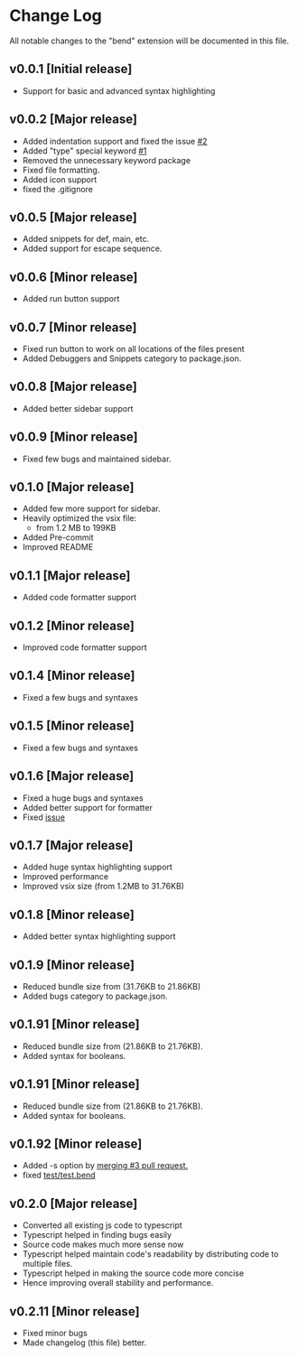 # Change Log

All notable changes to the "bend" extension will be documented in this file.

## v0.0.1 [Initial release]

- Support for basic and advanced syntax highlighting

## v0.0.2 [Major release]

- Added indentation support and fixed the issue [#2](https://github.com/RohanVashisht1234/bend-syntax-highlighter/issues/2)
- Added "type" special keyword [#1](https://github.com/RohanVashisht1234/bend-syntax-highlighter/issues/2)
- Removed the unnecessary keyword package
- Fixed file formatting.
- Added icon support
- fixed the .gitignore

## v0.0.5 [Major release]

- Added snippets for def, main, etc.
- Added support for escape sequence.

## v0.0.6 [Minor release]

- Added run button support

## v0.0.7 [Minor release]

- Fixed run button to work on all locations of the files present
- Added Debuggers and Snippets category to package.json.

## v0.0.8 [Major release]

- Added better sidebar support

## v0.0.9 [Minor release]

- Fixed few bugs and maintained sidebar.

## v0.1.0 [Major release]

- Added few more support for sidebar.
- Heavily optimized the vsix file:
  - from 1.2 MB to 199KB
- Added Pre-commit
- Improved README

## v0.1.1 [Major release]

- Added code formatter support

## v0.1.2 [Minor release]

- Improved code formatter support

## v0.1.4 [Minor release]

- Fixed a few bugs and syntaxes

## v0.1.5 [Minor release]

- Fixed a few bugs and syntaxes

## v0.1.6 [Major release]

- Fixed a huge bugs and syntaxes
- Added better support for formatter
- Fixed [issue](https://discord.com/channels/912426566838013994/1241147735390949436/1244482626308276276)

## v0.1.7 [Major release]

- Added huge syntax highlighting support
- Improved performance
- Improved vsix size (from 1.2MB to 31.76KB)

## v0.1.8 [Minor release]

- Added better syntax highlighting support

## v0.1.9 [Minor release]

- Reduced bundle size from (31.76KB to 21.86KB)
- Added bugs category to package.json.

## v0.1.91 [Minor release]

- Reduced bundle size from (21.86KB to 21.76KB).
- Added syntax for booleans.

## v0.1.91 [Minor release]

- Reduced bundle size from (21.86KB to 21.76KB).
- Added syntax for booleans.

## v0.1.92 [Minor release]

- Added -s option by [merging #3 pull request.](https://github.com/RohanVashisht1234/bend-syntax-highlighter/pull/3)
- fixed [test/test.bend](./test/test.bend)

## v0.2.0 [Major release]

- Converted all existing js code to typescript
- Typescript helped in finding bugs easily
- Source code makes much more sense now
- Typescript helped maintain code's readability by distributing code to multiple files.
- Typescript helped in making the source code more concise
- Hence improving overall stability and performance.

## v0.2.11 [Minor release]

- Fixed minor bugs
- Made changelog (this file) better.
